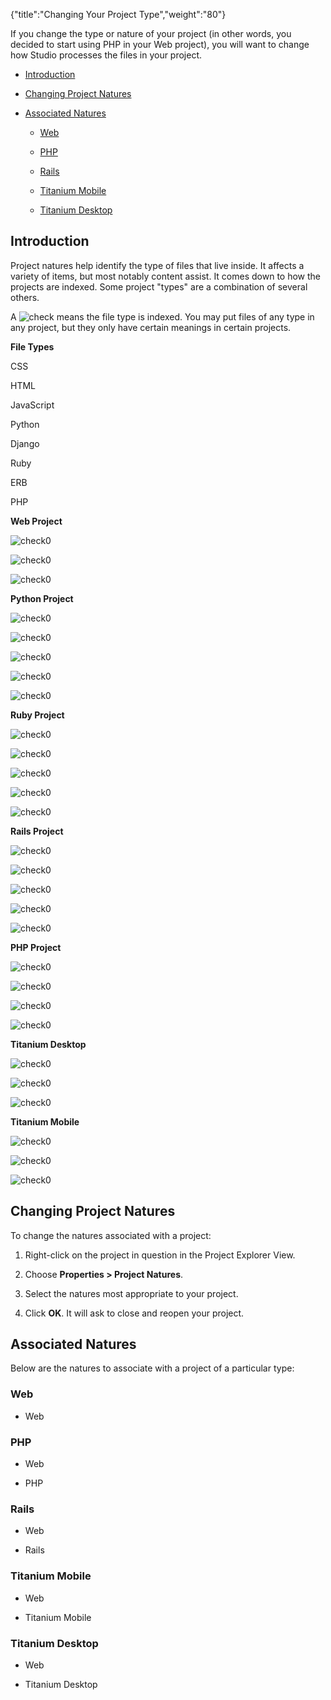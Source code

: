 {"title":"Changing Your Project Type","weight":"80"}

If you change the type or nature of your project (in other words, you decided to start using PHP in your Web project), you will want to change how Studio processes the files in your project.

* [Introduction](#Introduction)

* [Changing Project Natures](#ChangingProjectNatures)

* [Associated Natures](#AssociatedNatures)

  * [Web](#Web)

  * [PHP](#PHP)

  * [Rails](#Rails)

  * [Titanium Mobile](#TitaniumMobile)

  * [Titanium Desktop](#TitaniumDesktop)


## Introduction

Project natures help identify the type of files that live inside. It affects a variety of items, but most notably content assist. It comes down to how the projects are indexed. Some project "types" are a combination of several others.

A ![check](/Images/appc/download/attachments/30083315/check.png) means the file type is indexed. You may put files of any type in any project, but they only have certain meanings in certain projects.

**File Types**

CSS

HTML

JavaScript

Python

Django

Ruby

ERB

PHP

**Web Project**

![check0](/Images/appc/download/attachments/30083315/check0.png)

![check0](/Images/appc/download/attachments/30083315/check0.png)

![check0](/Images/appc/download/attachments/30083315/check0.png)

**Python Project**

![check0](/Images/appc/download/attachments/30083315/check0.png)

![check0](/Images/appc/download/attachments/30083315/check0.png)

![check0](/Images/appc/download/attachments/30083315/check0.png)

![check0](/Images/appc/download/attachments/30083315/check0.png)

![check0](/Images/appc/download/attachments/30083315/check0.png)

**Ruby Project**

![check0](/Images/appc/download/attachments/30083315/check0.png)

![check0](/Images/appc/download/attachments/30083315/check0.png)

![check0](/Images/appc/download/attachments/30083315/check0.png)

![check0](/Images/appc/download/attachments/30083315/check0.png)

![check0](/Images/appc/download/attachments/30083315/check0.png)

**Rails Project**

![check0](/Images/appc/download/attachments/30083315/check0.png)

![check0](/Images/appc/download/attachments/30083315/check0.png)

![check0](/Images/appc/download/attachments/30083315/check0.png)

![check0](/Images/appc/download/attachments/30083315/check0.png)

![check0](/Images/appc/download/attachments/30083315/check0.png)

**PHP Project**

![check0](/Images/appc/download/attachments/30083315/check0.png)

![check0](/Images/appc/download/attachments/30083315/check0.png)

![check0](/Images/appc/download/attachments/30083315/check0.png)

![check0](/Images/appc/download/attachments/30083315/check0.png)

**Titanium Desktop**

![check0](/Images/appc/download/attachments/30083315/check0.png)

![check0](/Images/appc/download/attachments/30083315/check0.png)

![check0](/Images/appc/download/attachments/30083315/check0.png)

**Titanium Mobile**

![check0](/Images/appc/download/attachments/30083315/check0.png)

![check0](/Images/appc/download/attachments/30083315/check0.png)

![check0](/Images/appc/download/attachments/30083315/check0.png)

## Changing Project Natures

To change the natures associated with a project:

1. Right-click on the project in question in the Project Explorer View.

2. Choose **Properties > Project Natures**.

3. Select the natures most appropriate to your project.

4. Click **OK**. It will ask to close and reopen your project.


## Associated Natures

Below are the natures to associate with a project of a particular type:

### Web

* Web


### PHP

* Web

* PHP


### Rails

* Web

* Rails


### Titanium Mobile

* Web

* Titanium Mobile


### Titanium Desktop

* Web

* Titanium Desktop
